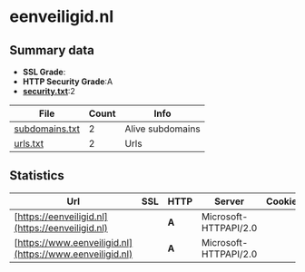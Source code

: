 

# eenveiligid.nl
## Summary data


 - **SSL Grade**:
 - **HTTP Security Grade**:A
 - **[security.txt](https://www.digitaleoverheid.nl/nieuws/standaard-security-txt-nu-verplicht-voor-overheid/)**:2


| File       | Count | Info |
|------------|-------|------|
|[subdomains.txt](/data/eenveiligid.nl/subdomains.txt)|2|Alive subdomains|
|[urls.txt](/data/eenveiligid.nl/urls.txt)|2|Urls|


## Statistics


| Url | SSL | HTTP | Server | Cookie | HSTS | CORS | CTO | CSP | XFO | XXP | RP |FP| Tech |Title |
|--------|-------|-------|------|------|------|------|------|------|------|------|------|------|------|------|
|[https://eenveiligid.nl](https://eenveiligid.nl)| | **A**|Microsoft-HTTPAPI/2.0| |:white_check_mark: | | |:warning: | :white_check_mark: | :white_check_mark: | :white_check_mark: | |Microsoft HTTPAPI:2.0|Not Found|
|[https://www.eenveiligid.nl](https://www.eenveiligid.nl)| | **A**|Microsoft-HTTPAPI/2.0| |:white_check_mark: | | |:warning: | :white_check_mark: | :white_check_mark: | :white_check_mark: | |Microsoft HTTPAPI:2.0|Not Found|


